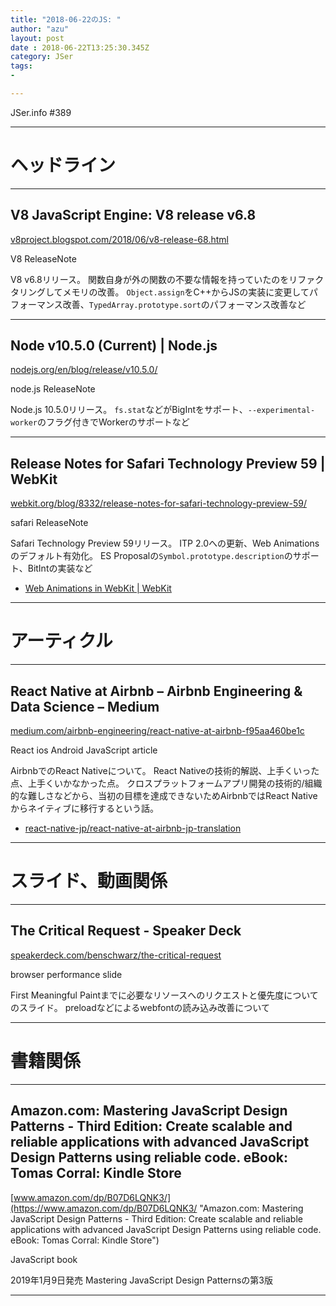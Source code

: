 ```yaml
---
title: "2018-06-22のJS: "
author: "azu"
layout: post
date : 2018-06-22T13:25:30.345Z
category: JSer
tags:
-

---
```


JSer.info #389

----

<h1 class="site-genre">ヘッドライン</h1>

----

## V8 JavaScript Engine: V8 release v6.8
[v8project.blogspot.com/2018/06/v8-release-68.html](https://v8project.blogspot.com/2018/06/v8-release-68.html "V8 JavaScript Engine: V8 release v6.8")
<p class="jser-tags jser-tag-icon"><span class="jser-tag">V8</span> <span class="jser-tag">ReleaseNote</span></p>

V8 v6.8リリース。
関数自身が外の関数の不要な情報を持っていたのをリファクタリングしてメモリの改善。
`Object.assign`をC++からJSの実装に変更してパフォーマンス改善、`TypedArray.prototype.sort`のパフォーマンス改善など


----

## Node v10.5.0 (Current) | Node.js
[nodejs.org/en/blog/release/v10.5.0/](https://nodejs.org/en/blog/release/v10.5.0/ "Node v10.5.0 (Current) | Node.js")
<p class="jser-tags jser-tag-icon"><span class="jser-tag">node.js</span> <span class="jser-tag">ReleaseNote</span></p>

Node.js 10.5.0リリース。
`fs.stat`などがBigIntをサポート、`--experimental-worker`のフラグ付きでWorkerのサポートなど


----

## Release Notes for Safari Technology Preview 59 | WebKit
[webkit.org/blog/8332/release-notes-for-safari-technology-preview-59/](https://webkit.org/blog/8332/release-notes-for-safari-technology-preview-59/ "Release Notes for Safari Technology Preview 59 | WebKit")
<p class="jser-tags jser-tag-icon"><span class="jser-tag">safari</span> <span class="jser-tag">ReleaseNote</span></p>

Safari Technology Preview 59リリース。
ITP 2.0への更新、Web Animationsのデフォルト有効化。
ES Proposalの`Symbol.prototype.description`のサポート、BitIntの実装など

- [Web Animations in WebKit | WebKit](https://webkit.org/blog/8343/web-animations-in-webkit/ "Web Animations in WebKit | WebKit")

----
<h1 class="site-genre">アーティクル</h1>

----

## React Native at Airbnb – Airbnb Engineering & Data Science – Medium
[medium.com/airbnb-engineering/react-native-at-airbnb-f95aa460be1c](https://medium.com/airbnb-engineering/react-native-at-airbnb-f95aa460be1c "React Native at Airbnb – Airbnb Engineering & Data Science – Medium")
<p class="jser-tags jser-tag-icon"><span class="jser-tag">React</span> <span class="jser-tag">ios</span> <span class="jser-tag">Android</span> <span class="jser-tag">JavaScript</span> <span class="jser-tag">article</span></p>

AirbnbでのReact Nativeについて。
React Nativeの技術的解説、上手くいった点、上手くいかなかった点。
クロスプラットフォームアプリ開発の技術的/組織的な難しさなどから、当初の目標を達成できないためAirbnbではReact Nativeからネイティブに移行するという話。

- [react-native-jp/react-native-at-airbnb-jp-translation](https://github.com/react-native-jp/react-native-at-airbnb-jp-translation "react-native-jp/react-native-at-airbnb-jp-translation")

----
<h1 class="site-genre">スライド、動画関係</h1>

----

## The Critical Request - Speaker Deck
[speakerdeck.com/benschwarz/the-critical-request](https://speakerdeck.com/benschwarz/the-critical-request "The Critical Request - Speaker Deck")
<p class="jser-tags jser-tag-icon"><span class="jser-tag">browser</span> <span class="jser-tag">performance</span> <span class="jser-tag">slide</span></p>

First Meaningful Paintまでに必要なリソースへのリクエストと優先度についてのスライド。
preloadなどによるwebfontの読み込み改善について


----
<h1 class="site-genre">書籍関係</h1>

----

## Amazon.com: Mastering JavaScript Design Patterns - Third Edition: Create scalable and reliable applications with advanced JavaScript Design Patterns using reliable code. eBook: Tomas Corral: Kindle Store
[www.amazon.com/dp/B07D6LQNK3/](https://www.amazon.com/dp/B07D6LQNK3/ "Amazon.com: Mastering JavaScript Design Patterns - Third Edition: Create scalable and reliable applications with advanced JavaScript Design Patterns using reliable code. eBook: Tomas Corral: Kindle Store")
<p class="jser-tags jser-tag-icon"><span class="jser-tag">JavaScript</span> <span class="jser-tag">book</span></p>

2019年1月9日発売
Mastering JavaScript Design Patternsの第3版


----
